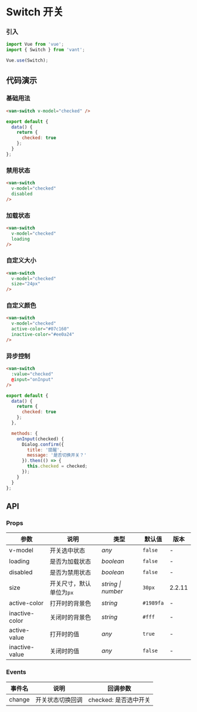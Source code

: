 # Switch 开关

### 引入

``` javascript
import Vue from 'vue';
import { Switch } from 'vant';

Vue.use(Switch);
```

## 代码演示

### 基础用法

```html
<van-switch v-model="checked" />
```

```javascript
export default {
  data() {
    return {
      checked: true
    };
  }
};  
```

### 禁用状态

```html
<van-switch
  v-model="checked"
  disabled
/>
```

### 加载状态

```html
<van-switch
  v-model="checked"
  loading
/>
```

### 自定义大小

```html
<van-switch
  v-model="checked"
  size="24px"
/>
```

### 自定义颜色

```html
<van-switch
  v-model="checked"
  active-color="#07c160"
  inactive-color="#ee0a24"
/>
```

### 异步控制

```html
<van-switch
  :value="checked"
  @input="onInput"
/>
```

```js
export default {
  data() {
    return {
      checked: true
    };
  },

  methods: {
    onInput(checked) {
      Dialog.confirm({
        title: '提醒',
        message: '是否切换开关？'
      }).then(() => {
        this.checked = checked;
      });
    }
  }
}; 
```

## API

### Props

| 参数 | 说明 | 类型 | 默认值 | 版本 |
|------|------|------|------|------|
| v-model | 开关选中状态 | *any* | `false` | - |
| loading | 是否为加载状态 | *boolean* | `false` | - |
| disabled | 是否为禁用状态 | *boolean* | `false` | - |
| size | 开关尺寸，默认单位为`px` | *string \| number* | `30px` | 2.2.11 |
| active-color | 打开时的背景色 | *string* | `#1989fa` | - |
| inactive-color | 关闭时的背景色 | *string* | `#fff` | - |
| active-value | 打开时的值 | *any* | `true` | - |
| inactive-value | 关闭时的值 | *any* | `false` | - |

### Events

| 事件名 | 说明 | 回调参数 |
|------|------|------|
| change | 开关状态切换回调 | checked: 是否选中开关 |
